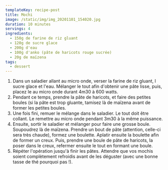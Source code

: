 ```yaml
---
templateKey: recipe-post
title: Mochi
image: /static/img/img_20201101_154020.jpg
duration: 10 minutes
servings: 4
ingredients:
  - 150g de farine de riz gluant
  - 120g de sucre glace
  - 200g d'eau
  - 100g d'anko (pâte de haricots rouge sucrée)
  - 20g de maïzena
tags:
  - dessert
---
```

1. Dans un saladier allant au micro onde, verser la farine de riz gluant, l sucre glace et l'eau. Mélanger le tout afin d'obtenir une pâte lisse, puis, placez le au micro onde durant 4m30 à 600 watts.
2. Pendant ce temps, prendre la pâte de haricots, et faire des petites boules (si la pâte est trop gluante, tamisez là de maïzena avant de former les petites boules.
3. Une fois fini, remuer le mélange dans le saladier. Le tout doit être collant. Le remettre au micro onde pendant 3m30 à la même puissance.
4. Ensuite, sortir le saladier et mélanger pour faire une grosse boule. Soupoudrez là de maïzena. Prendre un bout de pâte (attention, celle-ci sera très chaude), formez une boulette. Aplatir ensuite la boulette afin de former un creux. Puis, prendre une boule de pâte de haricots, la poser dans le creux, refermer ensuite le tout en formant une boule.
5. Répéter l'opération jusqu'à finir les pâtes. Attendre que vos mochis soient complètement refroidis avant de les déguster (avec une bonne tasse de thé pourquoi pas !).